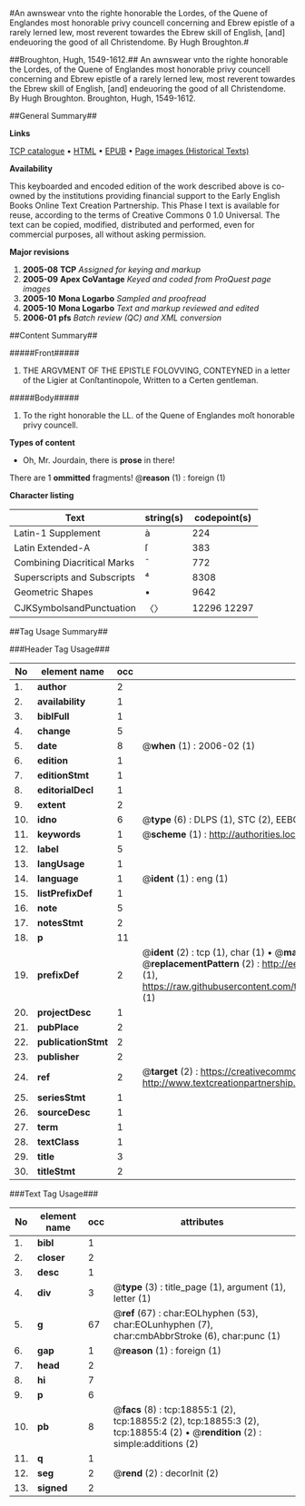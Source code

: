 #An awnswear vnto the righte honorable the Lordes, of the Quene of Englandes most honorable privy councell concerning and Ebrew epistle of a rarely lerned Iew, most reverent towardes the Ebrew skill of English, [and] endeuoring the good of all Christendome. By Hugh Broughton.#

##Broughton, Hugh, 1549-1612.##
An awnswear vnto the righte honorable the Lordes, of the Quene of Englandes most honorable privy councell concerning and Ebrew epistle of a rarely lerned Iew, most reverent towardes the Ebrew skill of English, [and] endeuoring the good of all Christendome. By Hugh Broughton.
Broughton, Hugh, 1549-1612.

##General Summary##

**Links**

[TCP catalogue](http://www.ota.ox.ac.uk/tcp/)  • 
[HTML](http://tei.it.ox.ac.uk/tcp/Texts-HTML/free/A16/A16956.html)  • 
[EPUB](http://tei.it.ox.ac.uk/tcp/Texts-EPUB/free/A16/A16956.epub) • 
[Page images (Historical Texts)](https://data.historicaltexts.jisc.ac.uk/view?pubId=eebo-99853472e&pageId=eebo-99853472e-18855-1)

**Availability**

This keyboarded and encoded edition of the
	       work described above is co-owned by the institutions
	       providing financial support to the Early English Books
	       Online Text Creation Partnership. This Phase I text is
	       available for reuse, according to the terms of Creative
	       Commons 0 1.0 Universal. The text can be copied,
	       modified, distributed and performed, even for
	       commercial purposes, all without asking permission.

**Major revisions**

1. __2005-08__ __TCP__ *Assigned for keying and markup*
1. __2005-09__ __Apex CoVantage__ *Keyed and coded from ProQuest page images*
1. __2005-10__ __Mona Logarbo__ *Sampled and proofread*
1. __2005-10__ __Mona Logarbo__ *Text and markup reviewed and edited*
1. __2006-01__ __pfs__ *Batch review (QC) and XML conversion*

##Content Summary##

#####Front#####

1. THE ARGVMENT OF THE EPISTLE FOLOVVING, CONTEYNED in a letter of the Ligier at Conſtantinopole, Written to a Certen gentleman.

#####Body#####

1. To the right honorable the LL. of the Quene of Englandes moſt honorable privy councell.

**Types of content**

  * Oh, Mr. Jourdain, there is **prose** in there!

There are 1 **ommitted** fragments! 
 @__reason__ (1) : foreign (1)

**Character listing**


|Text|string(s)|codepoint(s)|
|---|---|---|
|Latin-1 Supplement|à|224|
|Latin Extended-A|ſ|383|
|Combining             Diacritical Marks|̄|772|
|Superscripts             and Subscripts|⁴|8308|
|Geometric Shapes|▪|9642|
|CJKSymbolsandPunctuation|〈〉|12296 12297|

##Tag Usage Summary##

###Header Tag Usage###

|No|element name|occ|attributes|
|---|---|---|---|
|1.|__author__|2||
|2.|__availability__|1||
|3.|__biblFull__|1||
|4.|__change__|5||
|5.|__date__|8| @__when__ (1) : 2006-02 (1)|
|6.|__edition__|1||
|7.|__editionStmt__|1||
|8.|__editorialDecl__|1||
|9.|__extent__|2||
|10.|__idno__|6| @__type__ (6) : DLPS (1), STC (2), EEBO-CITATION (1), PROQUEST (1), VID (1)|
|11.|__keywords__|1| @__scheme__ (1) : http://authorities.loc.gov/ (1)|
|12.|__label__|5||
|13.|__langUsage__|1||
|14.|__language__|1| @__ident__ (1) : eng (1)|
|15.|__listPrefixDef__|1||
|16.|__note__|5||
|17.|__notesStmt__|2||
|18.|__p__|11||
|19.|__prefixDef__|2| @__ident__ (2) : tcp (1), char (1)  •  @__matchPattern__ (2) : ([0-9\-]+):([0-9IVX]+) (1), (.+) (1)  •  @__replacementPattern__ (2) : http://eebo.chadwyck.com/downloadtiff?vid=$1&page=$2 (1), https://raw.githubusercontent.com/textcreationpartnership/Texts/master/tcpchars.xml#$1 (1)|
|20.|__projectDesc__|1||
|21.|__pubPlace__|2||
|22.|__publicationStmt__|2||
|23.|__publisher__|2||
|24.|__ref__|2| @__target__ (2) : https://creativecommons.org/publicdomain/zero/1.0/ (1), http://www.textcreationpartnership.org/docs/. (1)|
|25.|__seriesStmt__|1||
|26.|__sourceDesc__|1||
|27.|__term__|1||
|28.|__textClass__|1||
|29.|__title__|3||
|30.|__titleStmt__|2||


###Text Tag Usage###

|No|element name|occ|attributes|
|---|---|---|---|
|1.|__bibl__|1||
|2.|__closer__|2||
|3.|__desc__|1||
|4.|__div__|3| @__type__ (3) : title_page (1), argument (1), letter (1)|
|5.|__g__|67| @__ref__ (67) : char:EOLhyphen (53), char:EOLunhyphen (7), char:cmbAbbrStroke (6), char:punc (1)|
|6.|__gap__|1| @__reason__ (1) : foreign (1)|
|7.|__head__|2||
|8.|__hi__|7||
|9.|__p__|6||
|10.|__pb__|8| @__facs__ (8) : tcp:18855:1 (2), tcp:18855:2 (2), tcp:18855:3 (2), tcp:18855:4 (2)  •  @__rendition__ (2) : simple:additions (2)|
|11.|__q__|1||
|12.|__seg__|2| @__rend__ (2) : decorInit (2)|
|13.|__signed__|2||
